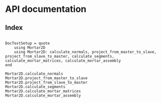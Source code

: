 # API documentation

## Index

```@index
```

```@meta
DocTestSetup = quote
    using Mortar2D
    using Mortar2D: calculate_normals, project_from_master_to_slave, project_from_slave_to_master, calculate_segments, calculate_mortar_matrices, calculate_mortar_assembly
end
```

```@docs
Mortar2D.calculate_normals
Mortar2D.project_from_master_to_slave
Mortar2D.project_from_slave_to_master
Mortar2D.calculate_segments
Mortar2D.calculate_mortar_matrices
Mortar2D.calculate_mortar_assembly
```

